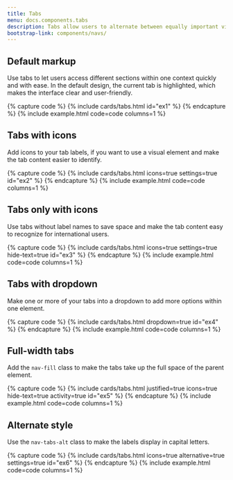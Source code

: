 ```yaml
---
title: Tabs
menu: docs.components.tabs
description: Tabs allow users to alternate between equally important views within the same context. By dividing content into meaningful sections, they improve its organization and make it easy for users to navigate.
bootstrap-link: components/navs/
---
```



## Default markup

Use tabs to let users access different sections within one context quickly and with ease. In the default design, the current tab is highlighted, which makes the interface clear and user-friendly.

{% capture code %}
{% include cards/tabs.html id="ex1" %}
{% endcapture %}
{% include example.html code=code columns=1 %}


## Tabs with icons

Add icons to your tab labels, if you want to use a visual element and make the tab content easier to identify. 

{% capture code %}
{% include cards/tabs.html icons=true settings=true id="ex2" %}
{% endcapture %}
{% include example.html code=code columns=1 %}


## Tabs only with icons

Use tabs without label names to save space and make the tab content easy to recognize for international users. 

{% capture code %}
{% include cards/tabs.html icons=true settings=true hide-text=true id="ex3" %}
{% endcapture %}
{% include example.html code=code columns=1 %}


## Tabs with dropdown

Make one or more of your tabs into a dropdown to add more options within one element. 

{% capture code %}
{% include cards/tabs.html dropdown=true id="ex4" %}
{% endcapture %}
{% include example.html code=code columns=1 %}


## Full-width tabs

Add the `nav-fill` class to make the tabs take up the full space of the parent element.

{% capture code %}
{% include cards/tabs.html justified=true icons=true hide-text=true activity=true id="ex5" %}
{% endcapture %}
{% include example.html code=code columns=1 %}


## Alternate style

Use the `nav-tabs-alt` class to make the labels display in capital letters.

{% capture code %}
{% include cards/tabs.html icons=true alternative=true settings=true id="ex6" %}
{% endcapture %}
{% include example.html code=code columns=1 %}
